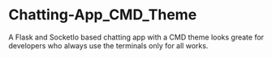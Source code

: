 # Chatting-App_CMD_Theme
A Flask and SocketIo based chatting app with a CMD theme looks greate for developers who always use the terminals only for all works.
